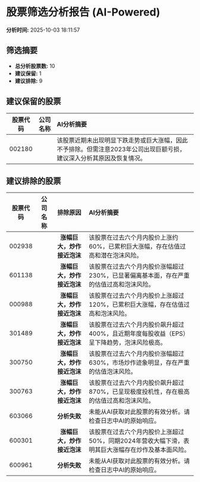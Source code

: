 # 股票筛选分析报告 (AI-Powered)

**分析时间:** 2025-10-03 18:11:57

## 筛选摘要

- **总分析股票数:** 10
- **建议保留:** 1
- **建议排除:** 9

## 建议保留的股票

| 股票代码 | 公司名称 | AI分析摘要 |
|:---:|:---:|:---|
| 002180 |  | 该股票近期未出现明显下跌走势或巨大涨幅，因此不予排除。但需注意2023年公司出现巨额亏损，建议深入分析其原因及恢复情况。 |

## 建议排除的股票

| 股票代码 | 公司名称 | 排除原因 | AI分析摘要 |
|:---:|:---:|:---:|:---|
| 002938 |  | **涨幅巨大，炒作接近泡沫** | 该股票在过去六个月内股价上涨约60%，已累积巨大涨幅，存在估值过高和潜在泡沫风险。 |
| 601138 |  | **涨幅巨大，炒作接近泡沫** | 该股票在过去六个月内股价涨幅超过230%，已显著偏离基本面，存在严重的估值过高和泡沫风险。 |
| 000988 |  | **涨幅巨大，炒作接近泡沫** | 该股票在过去六个月内股价上涨超过120%，已累积巨大涨幅，存在估值过高和泡沫风险。 |
| 301489 |  | **涨幅巨大，炒作接近泡沫** | 该股票在过去六个月内股价飙升超过400%，且近期年度每股收益（EPS）呈下降趋势，泡沫风险极高。 |
| 300750 |  | **涨幅巨大，炒作接近泡沫** | 该股票在过去六个月内股价涨幅超过630%，市场炒作迹象明显，存在严重的估值泡沫风险。 |
| 300763 |  | **涨幅巨大，炒作接近泡沫** | 该股票在过去六个月内股价飙升超过870%，已呈现极度投机性，存在极高的估值过高和泡沫风险。 |
| 603066 |  | **分析失败** | 未能从AI获取对此股票的有效分析。请检查日志中AI的原始响应。 |
| 600301 |  | **涨幅巨大，炒作接近泡沫** | 该股票在过去六个月内股价上涨超过50%，同期2024年营收大幅下滑，表明其巨大涨幅存在炒作及基本面风险。 |
| 600961 |  | **分析失败** | 未能从AI获取对此股票的有效分析。请检查日志中AI的原始响应。 |
